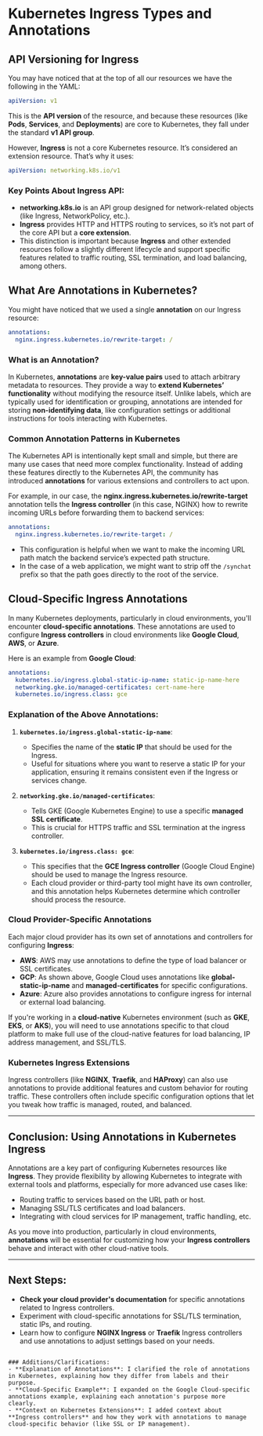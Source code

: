 # Kubernetes Ingress Types and Annotations

## API Versioning for Ingress

You may have noticed that at the top of all our resources we have the following in the YAML:

```yaml
apiVersion: v1
```

This is the **API version** of the resource, and because these resources (like **Pods**, **Services**, and **Deployments**) are core to Kubernetes, they fall under the standard **v1 API group**.

However, **Ingress** is not a core Kubernetes resource. It’s considered an extension resource. That’s why it uses:

```yaml
apiVersion: networking.k8s.io/v1
```

### Key Points About Ingress API:

- **networking.k8s.io** is an API group designed for network-related objects (like Ingress, NetworkPolicy, etc.).
- **Ingress** provides HTTP and HTTPS routing to services, so it’s not part of the core API but a **core extension**.
- This distinction is important because **Ingress** and other extended resources follow a slightly different lifecycle and support specific features related to traffic routing, SSL termination, and load balancing, among others.

## What Are Annotations in Kubernetes?

You might have noticed that we used a single **annotation** on our Ingress resource:

```yaml
annotations:
  nginx.ingress.kubernetes.io/rewrite-target: /
```

### What is an Annotation?

In Kubernetes, **annotations** are **key-value pairs** used to attach arbitrary metadata to resources. They provide a way to **extend Kubernetes’ functionality** without modifying the resource itself. Unlike labels, which are typically used for identification or grouping, annotations are intended for storing **non-identifying data**, like configuration settings or additional instructions for tools interacting with Kubernetes.

### Common Annotation Patterns in Kubernetes

The Kubernetes API is intentionally kept small and simple, but there are many use cases that need more complex functionality. Instead of adding these features directly to the Kubernetes API, the community has introduced **annotations** for various extensions and controllers to act upon.

For example, in our case, the **nginx.ingress.kubernetes.io/rewrite-target** annotation tells the **Ingress controller** (in this case, NGINX) how to rewrite incoming URLs before forwarding them to backend services:

```yaml
annotations:
  nginx.ingress.kubernetes.io/rewrite-target: /
```

- This configuration is helpful when we want to make the incoming URL path match the backend service’s expected path structure.
- In the case of a web application, we might want to strip off the `/synchat` prefix so that the path goes directly to the root of the service.

## Cloud-Specific Ingress Annotations

In many Kubernetes deployments, particularly in cloud environments, you'll encounter **cloud-specific annotations**. These annotations are used to configure **Ingress controllers** in cloud environments like **Google Cloud**, **AWS**, or **Azure**.

Here is an example from **Google Cloud**:

```yaml
annotations:
  kubernetes.io/ingress.global-static-ip-name: static-ip-name-here
  networking.gke.io/managed-certificates: cert-name-here
  kubernetes.io/ingress.class: gce
```

### Explanation of the Above Annotations:

1. **`kubernetes.io/ingress.global-static-ip-name`**:

   - Specifies the name of the **static IP** that should be used for the Ingress.
   - Useful for situations where you want to reserve a static IP for your application, ensuring it remains consistent even if the Ingress or services change.

2. **`networking.gke.io/managed-certificates`**:

   - Tells GKE (Google Kubernetes Engine) to use a specific **managed SSL certificate**.
   - This is crucial for HTTPS traffic and SSL termination at the ingress controller.

3. **`kubernetes.io/ingress.class: gce`**:
   - This specifies that the **GCE Ingress controller** (Google Cloud Engine) should be used to manage the Ingress resource.
   - Each cloud provider or third-party tool might have its own controller, and this annotation helps Kubernetes determine which controller should process the resource.

### Cloud Provider-Specific Annotations

Each major cloud provider has its own set of annotations and controllers for configuring **Ingress**:

- **AWS**: AWS may use annotations to define the type of load balancer or SSL certificates.
- **GCP**: As shown above, Google Cloud uses annotations like **global-static-ip-name** and **managed-certificates** for specific configurations.
- **Azure**: Azure also provides annotations to configure ingress for internal or external load balancing.

If you're working in a **cloud-native** Kubernetes environment (such as **GKE**, **EKS**, or **AKS**), you will need to use annotations specific to that cloud platform to make full use of the cloud-native features for load balancing, IP address management, and SSL/TLS.

### Kubernetes Ingress Extensions

Ingress controllers (like **NGINX**, **Traefik**, and **HAProxy**) can also use annotations to provide additional features and custom behavior for routing traffic. These controllers often include specific configuration options that let you tweak how traffic is managed, routed, and balanced.

---

## Conclusion: Using Annotations in Kubernetes Ingress

Annotations are a key part of configuring Kubernetes resources like **Ingress**. They provide flexibility by allowing Kubernetes to integrate with external tools and platforms, especially for more advanced use cases like:

- Routing traffic to services based on the URL path or host.
- Managing SSL/TLS certificates and load balancers.
- Integrating with cloud services for IP management, traffic handling, etc.

As you move into production, particularly in cloud environments, **annotations** will be essential for customizing how your **Ingress controllers** behave and interact with other cloud-native tools.

---

## Next Steps:

- **Check your cloud provider's documentation** for specific annotations related to Ingress controllers.
- Experiment with cloud-specific annotations for SSL/TLS termination, static IPs, and routing.
- Learn how to configure **NGINX Ingress** or **Traefik** Ingress controllers and use annotations to adjust settings based on your needs.

```

### Additions/Clarifications:
- **Explanation of Annotations**: I clarified the role of annotations in Kubernetes, explaining how they differ from labels and their purpose.
- **Cloud-Specific Example**: I expanded on the Google Cloud-specific annotations example, explaining each annotation's purpose more clearly.
- **Context on Kubernetes Extensions**: I added context about **Ingress controllers** and how they work with annotations to manage cloud-specific behavior (like SSL or IP management).

```
